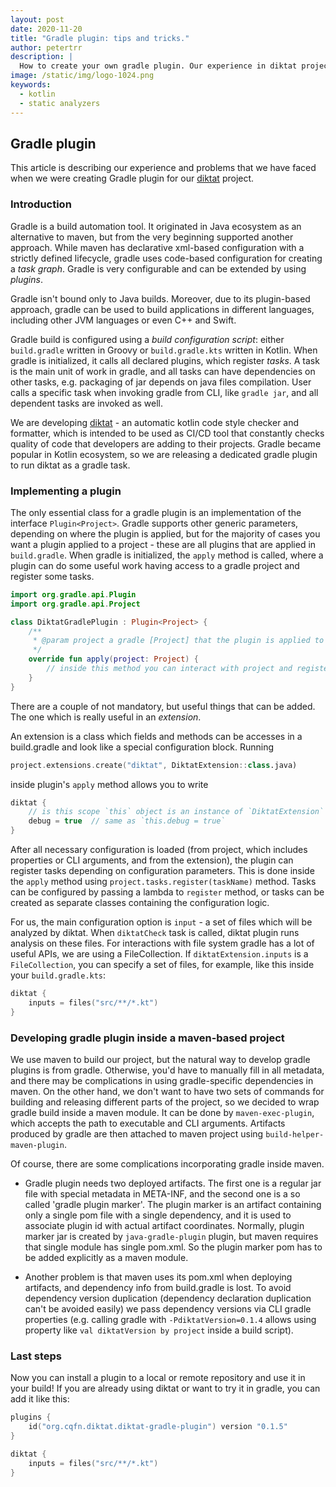 ```yaml
---
layout: post
date: 2020-11-20
title: "Gradle plugin: tips and tricks."
author: petertrr
description: |
  How to create your own gradle plugin. Our experience in diktat project.
image: /static/img/logo-1024.png
keywords:
  - kotlin
  - static analyzers
---
```


## Gradle plugin

This article is describing our experience and problems that we have faced when we were creating Gradle plugin for our [diktat](https://github.com/cqfn/diKTat) project.
<!--more-->

### Introduction
Gradle is a build automation tool. It originated in Java ecosystem as an alternative to maven, but from the very beginning supported another approach.
While maven has declarative xml-based configuration with a strictly defined lifecycle, gradle uses code-based configuration for creating a *task graph*.
Gradle is very configurable and can be extended by using *plugins*.

Gradle isn't bound only to Java builds. Moreover, due to its plugin-based approach, gradle can be used to build applications in different languages, including 
other JVM languages or even C++ and Swift.

Gradle build is configured using a *build configuration script*: either `build.gradle` written in Groovy or `build.gradle.kts` written in Kotlin. When gradle is
initialized, it calls all declared plugins, which register *tasks*. A task is the main unit of work in gradle, and all tasks can have dependencies on other tasks,
e.g. packaging of jar depends on java files compilation. User calls a specific task when invoking gradle from CLI, like `gradle jar`, and all dependent tasks are
invoked as well.

We are developing [diktat](https://confluence-msc.rnd.huawei.com/display/DKT/diKTat+Readme) - an automatic kotlin code style checker and formatter, which is intended
to be used as CI/CD tool that constantly checks quality of code that developers are adding to their projects. Gradle became popular in Kotlin ecosystem,
so we are releasing a dedicated gradle plugin to run diktat as a gradle task.

### Implementing a plugin
The only essential class for a gradle plugin is an implementation of the interface `Plugin<Project>`. Gradle supports other generic parameters, depending on where
the plugin is applied, but for the majority of cases you want a plugin applied to a project - these are all plugins that are applied in `build.gradle`. When gradle is
initialized, the `apply` method is called, where a plugin can do some useful work having access to a gradle project and register some tasks.

```kotlin
import org.gradle.api.Plugin
import org.gradle.api.Project

class DiktatGradlePlugin : Plugin<Project> {
    /**
     * @param project a gradle [Project] that the plugin is applied to
     */
    override fun apply(project: Project) {
        // inside this method you can interact with project and register tasks
    }
}
```

There are a couple of not mandatory, but useful things that can be added. The one which is really useful in an *extension*.

An extension is a class which fields and methods can be accesses in a build.gradle and look like a special configuration block.
Running
```kotlin
project.extensions.create("diktat", DiktatExtension::class.java)
```
inside plugin's `apply` method allows you to write
```kotlin
diktat {
    // is this scope `this` object is an instance of `DiktatExtension`
    debug = true  // same as `this.debug = true`
}
```

After all necessary configuration is loaded (from project, which includes properties or CLI arguments, and from the extension), the plugin can register tasks
depending on configuration parameters. This is done inside the `apply` method using `project.tasks.register(taskName)` method. Tasks can be configured by passing a
lambda to `register` method, or tasks can be created as separate classes containing the configuration logic.

For us, the main configuration option is `input` - a set of files which will be analyzed by diktat. When `diktatCheck` task is called, diktat plugin 
runs analysis on these files. For interactions with file system gradle has a lot of useful APIs, we are using a FileCollection. If `diktatExtension.inputs` is a 
`FileCollection`, you can specify a set of files, for example, like this inside your `build.gradle.kts`:
```kotlin
diktat {
    inputs = files("src/**/*.kt")
}
```

### Developing gradle plugin inside a maven-based project
We use maven to build our project, but the natural way to develop gradle plugins is from gradle. Otherwise, you'd have to manually fill in all metadata,
and there may be complications in using gradle-specific dependencies in maven. On the other hand, we don't want to have two sets of commands for building
and releasing different parts of the project, so we decided to wrap gradle build inside a maven module. It can be done by `maven-exec-plugin`, which accepts
the path to executable and CLI arguments. Artifacts produced by gradle are then attached to maven project using `build-helper-maven-plugin`.

Of course, there are some complications incorporating gradle inside maven.

* Gradle plugin needs two deployed artifacts. The first one is a regular jar file with special metadata in META-INF, and the second one is a so called 'gradle plugin marker'.
  The plugin marker is an artifact containing only a single pom file with a single dependency, and it is used to associate plugin id with actual artifact coordinates.
  Normally, plugin marker jar is created by `java-gradle-plugin` plugin, but maven requires that single module has single pom.xml. So the plugin marker pom has to be
  added explicitly as a maven module.
  
* Another problem is that maven uses its pom.xml when deploying artifacts, and dependency info from build.gradle is lost. To avoid dependency version
  duplication (dependency declaration duplication can't be avoided easily) we pass dependency versions via CLI gradle properties (e.g. calling gradle with
  `-PdiktatVersion=0.1.4` allows using property like `val diktatVersion by project` inside a build script).

### Last steps
Now you can install a plugin to a local or remote repository and use it in your build! If you are already using diktat or want to try it in gradle, you can add it like this:
```kotlin
plugins {
    id("org.cqfn.diktat.diktat-gradle-plugin") version "0.1.5"
}

diktat {
    inputs = files("src/**/*.kt")
}
```
